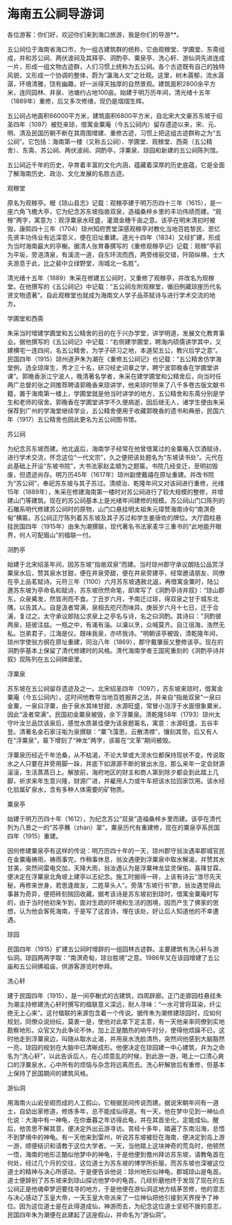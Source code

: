 # 海南五公祠导游词  
各位游客：你们好，欢迎你们来到海口旅游，我是你们的导游**。  

五公祠位于海南省海口市，为一组古建筑群的统称，它由观稼堂、学圃堂、东斋组成，并和苏公祠、两伏波祠及其拜亭、洞酌亭、粟泉亭、洗心轩、游仙洞先进连成一片，形成一组文物古迹群，人们习惯上统称为五公祠。各个古迹既有自己的独特风貌，又形成一个协调的整体，蔚为“瀛海人文”之壮观。这里，树木蓊郁，流水潺潺，环境清雅，饶有幽趣，好一派得天独厚的自然景观。建筑面积2800余平方米，连同园林、井泉、池塘约占地100亩。始建于明万历年间，清光绪十五年（1889年）重修，后又多次修缮，现仍是熠熠生辉。  

五公祠占地面积66000平方米，建筑面积6800平方米，自北宋大文豪苏东坡于绍圣四年（1097）被贬来琼，借寓金粟庵（今五公祠内）留存遗迹以来，宋、元、明、清及民国历朝不断在其周围增建、重修古迹，习惯上把这组古迹群称之为“五公祠”。它包括：海南第一楼（又称五公祠）、学圃堂、观稼堂、西斋（五公精舍）、东斋、苏公祠、两伏波祠、洞酌亭，浮粟泉、琼园和新建的五公祠陈列馆。  

五公祠近千年的历史，孕育着丰富的文化内涵，蕴藏着深厚的历史底蕴，它是全面了解海南历史、政治、文化发展的名胜古迹。  

观稼堂  

原名为观稼亭。椐《琼山县志》记载：观稼亭建于明万历四十三年（1615），是一座六角飞檐大亭，它为纪念苏东坡指凿双泉，造福桑梓乡里的丰功伟绩而建。“观稼”两字，寓意为：观浮粟泉水旺盛，灌溉金穗千亩之意。该亭在明末清初时被毁，康熙四十三年（1704）琼州知府贾堂深感观稼亭对教化当地百姓黎民、思忆先贤丰功伟业有远深意义，便在旧址重建。道光十四年（1834）又经扩建，形成为当时海南最大的亭榭。据清人张育春撰写的《重修观稼亭记》记载：观稼“亭前为平坂，旁浥清泉，有溪流一道，自东环流而西，两旁绮丽交错，阡陌纵横，士大夫游息于此，比之裴中立绿野堂，洵城北一名胜”。  

清光绪十五年（1889）朱采在修建五公祠时，又重修了观稼亭，并改名为观稼堂。在他撰写的《五公祠记》中记载：“五公祠左附观稼堂，循旧例藏琼崖历代名贤文物遗著”。自此观稼堂也就成为海南文人学子品茶赋诗与进行学术交流的地方。  

学圃堂和西斋  

朱采当时增建学圃堂和五公精舍的目的在于兴办学堂，讲学明道，发展文化教育事业。据他撰写的《五公祠记》中记载：“右侧建学圃堂，聘海内硕儒讲学其中，又建横宅一连四间，名五公精舍，为学子研习之地，本道契五公，教兴后学之意”。民国四年（1915）琼州道尹朱为潮在《重修五公祠记》也记载：“五公精舍仿学海堂例，选全琼庠生，秀才三十名，研习经史词章之学，聘宁波郭晚香在学圃堂讲课”。郭晚香浙江宁波人，晚清著名学者，朱采在建学圃堂和公精舍后，向当时任两广总督的张之洞推荐聘请郭晚香来琼讲学，他来琼时带来了八千多卷古版文献书籍，置于海南第一楼上，学圃堂就是他当时讲学的地方，五公精舍和东斋分别是学生和老师的宿舍。郭晚香在学圃堂讲学不久便病逝，因后继无人，诸学生便由朱采保荐到广州的学海堂继续学业，五公精舍便用于收藏郭晚香的遗书和典册，民国六年（1917）五公精舍也因此更名为五公祠图书馆。  

苏公祠  

为纪念苏东坡而建。他北返后，海南学子经常在他曾借寓过的金粟庵入饮酒赋诗，进行学术交流，怀念这位“一代文宗”，久之便把该处题名为“东坡读书处”。元代在此基础上开设“东坡书院”，大书法家赵孟頫为之题匾。书院几经变迁，至明初毁废，但遗迹尚存。明万历45年（1617年）琼州副使戴禧在原址重建。并改书院为“苏公祠”，奉祀苏东坡与其子苏过。清顺治、乾隆年间又对该祠进行重修，光绪15年（1889年），朱采在修建海南第一楼时对苏公祠进行了较大规模的整修，并增建山门等建筑。现在的苏公祠基本上是光绪年间建修的规模。苏公祠山门口陈列的石雕系明代修建苏公祠时的原物，山门口悬挂明太祖朱元璋赞海南诗句“南溟奇甸”横匾。苏公祠正厅陈列着苏东坡及其子苏过和学生姜唐佐的牌位。大厅圆柱悬挂民国四年（1915年）由朱为潮撰联，现代著名书法家麦华三重书的“此地能开眼界，何人可配眉山”的楹联一付。  

泂酌亭  

始建于北宋绍圣年间，因苏东坡“指凿双泉”而建。当时琼州郡守承议朗陆公品赏浮粟泉水后，赞其泉水甘甜，便在井泉旁甜，便在井泉旁建亭，经常邀请朋友、同僚在亭上品茗赋诗。元符三年（1100）六月苏东坡遇赦北返，再借寓金粟时，陆公邀苏东坡为亭命名和赋诗，苏东坡欣然命笔，即席写了《泂酌亭诗并叙》：“琼山郡东，众泉觱发，然皆冽而不食。丁丑岁六月，予南迁过琼，得双泉之甘于城东北隅，以告其人。自是汲者常满，泉相去咫尺而味异。庚辰岁六月十七日，迁于合浦，复过之。太守承议郎陆公求泉上之亭名与诗，名之曰泂酌。其诗曰：”泂酌彼两泉，挹彼注兹。一瓶之中，有渑有淄。以瀹以烹，众喊莫齐。自江徂海，浩然无私。岂弟君子，江海是仪。既味我泉，亦哜我诗。“明朝该亭被毁，清乾隆年间，琼州学使翁方纲在原址重建，同治八年（1869），郡守戴肇辰又整修该亭。现在的泂酌亭基本上保留了清代修建时的风格。清代海南学者王国宪重刻的《泂酌亭诗并叙》现陈列在五公祠碑廊里。  

浮粟泉  

苏东坡在五公祠留存遗迹及之一。北宋绍圣四年（1097），苏东坡来琼时，借寓金粟庵（今五公祠内），这时间他教导当地百姓掘井之法，并亲自“指凿双泉”一泉曰金粟，一泉曰浮粟，由于泉水其味甘甜，水源旺盛，常冒小泡浮于水面很象粟米，因此“汲者常满”。民国初金粟泉被毁，余下浮粟泉。清乾隆58年（1793）琼州太守叶汝兰品饮该泉后，感觉水质甚佳便为该泉题匾名，寓意：水源旺盛，五谷丰登。清著名金石家汪垢为泉撰联：“粟飞藻思，云散清襟”，镶刻其旁。后又有人在“浮粟泉”，匾下增刻了“神龙”两字，该匾在“文革”期间被毁。  

浮粟泉历经近千年沧桑，从不枯渴，不论大旱或大涝水位都保持现状不变。传说取水之人只要在井旁用脚一跺，井底下如源源不断的冒出水泡，那么来年一定会财源滚滚，生活蒸蒸日上。解放前，海府地区的财主和商人第到除夕都会到此踏上几脚，祈求来年生意兴隆，财源广进，并雇用人力或牛车把该水拉回家饮用。该水经化验属矿泉水，含有多种人体需要的矿物质。  

粟泉亭  

始建于明万历四十年（1612），为纪念苏公“双泉”造福桑梓乡里而建。该亭在清代列为八景之一的“苏亭蘸（zhàn）翠”。粟泉历代有重建修，现在的粟泉亭系民国四年（1915）重建。  

因何修建粟泉亭有这样的传说：明万历四十年的一天，琼州郡守翁汝遇率郡城官民在金粟庵祷雨，祷雨事完，作稍事休息，翁汝遇便到浮粟泉中取水解渴，并赞其水甘美，突然间雷电交加，天降大雨，翁汝遇认为是浮粟神龙显灵保佑，喜降甘霖，便决定在浮粟泉北角坡上建亭以志纪念。施工时掘得一砖，上该有诗云“泄尽先天秘，再修来世身，若思逢故友，二姓草头人”。旁落“东坡行书”款，翁汝遇觉得此事甚为奇异，便把砖刻揣回收藏。据考该诗是苏东坡初到琼时，借寓金粟庵时写的，由于当时他初来乍到，面对生疏的环境和生活的困境，因而产生了佛家的思想，认为他会客死海南，于是写了这首诗，埋在该处，好让后人知道他的不幸遭遇。  

琼园  

民国四年（1915）扩建五公祠时增辟的一组园林古迹群。主要建筑有洗心轩与游仙洞。琼园两两字取：“南溟奇甸，琼台胜境”之意。1986年又在该园增建了五公庙和五公祠佛祖庙，供游客游览时参拜。  

洗心轩  

建于民国四年（1915），是一间亭榭式的古建筑，四周辟廊。正门走廊园柱悬挂朱为潮主持修建洗心轩时撰写的楹联意义深远，耐人寻味：“一水可曾将耳染，纤尘绝无上心来”。这付楹联的来源包含着一个传说。据传朱为潮修建琼园时，应如何规划，同僚众说纷纭，莫衷一是，使他对此拿下定主意，有一天他亲率同僚到实地勘察地形。众官又为此争论不休，加上正是酷热的响午时分，使得他烦躁不已，这时他走到浮粟泉边，叫随从取水止渴，并用泉水洗脸清热，突然间他感到大脑豁然一亮，琼园的规划在大脑中已清晰成形。他便决定在琼园建一中心建筑，并为之命名为“洗心轩”，以此告诉后人，在心烦意乱的时候，到此游一游，喝上一口清心爽口的浮粟泉水，心中所有的烦恼与杂念将远离而去。洗心轩解放后有重修，但基本上保持了民国期间的建筑风格。  

游仙洞  

用海南火山岩垒砌而成的人工假山，它根据民间传说而建。据说宋朝年间有一道士，自幼出家修道，修炼多年，总不能成仙得道。有一天，他在梦中见到一神仙点化说：大海中有一神龟，在你垂暮之年访得此龟，并在其首坐化，定能成仙。醒后，他苦思不解其意，便决定外出云游寻访。苦经十多年，踏遍了东南沿海，总悟不到梦境中的神龟。有一天他来到雷州，听说苏东坡被贬在海南，便决定到岛上游一游，顺便结识和请教于这位大学者。一天，当他踏上这块神奇的荒岛时，他顿然一悟，海南的地形正酷似他梦中的神龟，于是他便到儋州拜访苏东坡，请教龟首在何处，经过几个月的交往，这位道士为苏东坡的博学所折服，而苏东坡也深被这位道士的精神与决心所感动，于是便告诉他说：琼州地形似神龟，郡城琼山是龟首。道士便辞别了苏东坡来到琼山探访他梦中的龟首。几经折磨他终于发现了现在的五公祠正是他魂牵梦迥要找寻的地方，于是他便在游仙洞这地方结茅苦修，他的意志与决心感动了玉皇大帝，一天玉皇大帝派来了一位神仙把他引接到天界授予了神位。因为这位道士是在此得道成仙，神游而去，为纪念这位道士坚韧不拨的意志，民国四年朱为潮便在此建起了这座假山，并命名为“游仙洞”。  
